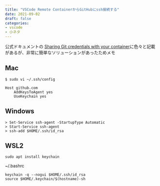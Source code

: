 ```yaml
---
title: "VSCode Remote ContainerからGitHubにssh接続する"
date: 2021-09-02
draft: false
categories:
- vscode
- 小ネタ
---
```


公式ドキュメントの [Sharing Git credentials with your container](https://code.visualstudio.com/docs/remote/containers#_sharing-git-credentials-with-your-container)に色々と記載があるが、非常に簡単なソリューションがあったためメモ

## Mac

```sh:
$ sudo vi ~/.ssh/config

Host github.com
    AddKeysToAgent yes
    UseKeychain yes
```

## Windows

```:PowerShell
> Set-Service ssh-agent -StartupType Automatic
> Start-Service ssh-agent
> ssh-add $HOME/.ssh/id_rsa
```

## WSL2

```
sudo apt install keychain
```

~/.bashrc
```
keychain -q --nogui $HOME/.ssh/id_rsa
source $HOME/.keychain/$(hostname)-sh
```

